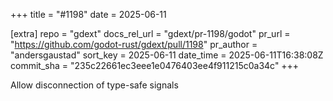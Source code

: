 +++
title = "#1198"
date = 2025-06-11

[extra]
repo = "gdext"
docs_rel_url = "gdext/pr-1198/godot"
pr_url = "https://github.com/godot-rust/gdext/pull/1198"
pr_author = "andersgaustad"
sort_key = 2025-06-11
date_time = 2025-06-11T16:38:08Z
commit_sha = "235c22661ec3eee1e0476403ee4f911215c0a34c"
+++

Allow disconnection of type-safe signals
